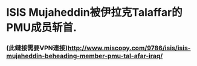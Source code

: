 # ISIS Mujaheddin被伊拉克Talaffar的PMU成员斩首.
### (此鏈接需要VPN連接)http://www.miscopy.com/9786/isis/isis-mujaheddin-beheading-member-pmu-tal-afar-iraq/
